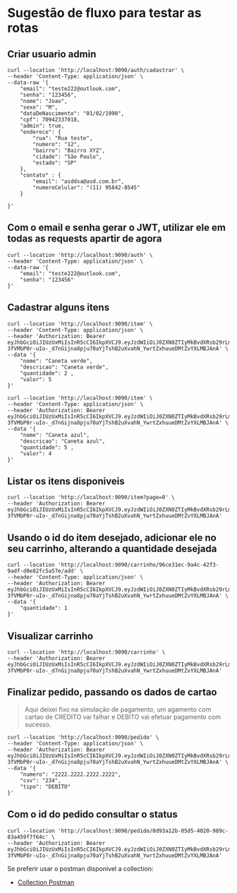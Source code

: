 # Sugestão de fluxo para testar as rotas

## Criar usuario admin
```
curl --location 'http://localhost:9090/auth/cadastrar' \
--header 'Content-Type: application/json' \
--data-raw '{
    "email": "teste222@outlook.com",
    "senha": "123456",
    "nome": "Joao",
    "sexo": "M",
    "dataDeNascimento": "01/02/1990",
    "cpf": 70942337018,
    "admin": true,
    "endereco": {
        "rua": "Rua teste",
        "numero": "12",
        "bairro": "Bairro XYZ",
        "cidade": "São Paulo",
        "estado": "SP"
    },
    "contato" : {
        "email": "asddsa@asd.com.br",
        "numeroCelular": "(11) 95842-8545"
    }

}'
```

## Com o email e senha gerar o JWT, utilizar ele em todas as requests apartir de agora
```
curl --location 'http://localhost:9090/auth' \
--header 'Content-Type: application/json' \
--data-raw '{
    "email": "teste222@outlook.com",
    "senha": "123456"
}'
```

## Cadastrar alguns itens
```
curl --location 'http://localhost:9090/item' \
--header 'Content-Type: application/json' \
--header 'Authorization: Bearer eyJhbGciOiJIUzUxMiIsInR5cCI6IkpXVCJ9.eyJzdWIiOiJ0ZXN0ZTIyMkBvdXRsb29rLmNvbSIsImlzcyI6InRlY2gtY2hhbGxlbmdlIiwiaWF0IjoxNzExMTYzNzc5LCJleHAiOjE3MTExNjQ5Nzl9.7evWxLptxM9rTXBBtn-3fVMbP0r-uIo-_d7nGijna8pju70aYjTshB2uXvahN_YwrtZxhuueDMtZvYXLMBJAnA' \
--data '{
    "nome": "Caneta verde",
    "descricao": "Caneta verde",
    "quantidade": 2 ,
    "valor": 5 
}'

curl --location 'http://localhost:9090/item' \
--header 'Content-Type: application/json' \
--header 'Authorization: Bearer eyJhbGciOiJIUzUxMiIsInR5cCI6IkpXVCJ9.eyJzdWIiOiJ0ZXN0ZTIyMkBvdXRsb29rLmNvbSIsImlzcyI6InRlY2gtY2hhbGxlbmdlIiwiaWF0IjoxNzExMTYzNzc5LCJleHAiOjE3MTExNjQ5Nzl9.7evWxLptxM9rTXBBtn-3fVMbP0r-uIo-_d7nGijna8pju70aYjTshB2uXvahN_YwrtZxhuueDMtZvYXLMBJAnA' \
--data '{
    "nome": "Caneta azul",
    "descricao": "Caneta azul",
    "quantidade": 5 ,
    "valor": 4 
}'
```

## Listar os itens disponiveis

```
curl --location 'http://localhost:9090/item?page=0' \
--header 'Authorization: Bearer eyJhbGciOiJIUzUxMiIsInR5cCI6IkpXVCJ9.eyJzdWIiOiJ0ZXN0ZTIyMkBvdXRsb29rLmNvbSIsImlzcyI6InRlY2gtY2hhbGxlbmdlIiwiaWF0IjoxNzExMTYzNzc5LCJleHAiOjE3MTExNjQ5Nzl9.7evWxLptxM9rTXBBtn-3fVMbP0r-uIo-_d7nGijna8pju70aYjTshB2uXvahN_YwrtZxhuueDMtZvYXLMBJAnA'
```

## Usando o id do item desejado, adicionar ele no seu carrinho, alterando a quantidade desejada
```
curl --location 'http://localhost:9090/carrinho/96ce31ec-9a4c-42f3-9adf-d0e82fc5a57e/add' \
--header 'Content-Type: application/json' \
--header 'Authorization: Bearer eyJhbGciOiJIUzUxMiIsInR5cCI6IkpXVCJ9.eyJzdWIiOiJ0ZXN0ZTIyMkBvdXRsb29rLmNvbSIsImlzcyI6InRlY2gtY2hhbGxlbmdlIiwiaWF0IjoxNzExMTYzNzc5LCJleHAiOjE3MTExNjQ5Nzl9.7evWxLptxM9rTXBBtn-3fVMbP0r-uIo-_d7nGijna8pju70aYjTshB2uXvahN_YwrtZxhuueDMtZvYXLMBJAnA' \
--data '{
    "quantidade": 1
}'
```

## Visualizar carrinho
```
curl --location 'http://localhost:9090/carrinho' \
--header 'Authorization: Bearer eyJhbGciOiJIUzUxMiIsInR5cCI6IkpXVCJ9.eyJzdWIiOiJ0ZXN0ZTIyMkBvdXRsb29rLmNvbSIsImlzcyI6InRlY2gtY2hhbGxlbmdlIiwiaWF0IjoxNzExMTYzNzc5LCJleHAiOjE3MTExNjQ5Nzl9.7evWxLptxM9rTXBBtn-3fVMbP0r-uIo-_d7nGijna8pju70aYjTshB2uXvahN_YwrtZxhuueDMtZvYXLMBJAnA'
```

## Finalizar pedido, passando os dados de cartao
> Aqui deixei fixo na simulação de pagamento, um agamento com cartao de CREDITO vai falhar e DEBITO vai efetuar pagamento com sucesso.

```
curl --location 'http://localhost:9090/pedido' \
--header 'Content-Type: application/json' \
--header 'Authorization: Bearer eyJhbGciOiJIUzUxMiIsInR5cCI6IkpXVCJ9.eyJzdWIiOiJ0ZXN0ZTIyMkBvdXRsb29rLmNvbSIsImlzcyI6InRlY2gtY2hhbGxlbmdlIiwiaWF0IjoxNzExMTYzNzc5LCJleHAiOjE3MTExNjQ5Nzl9.7evWxLptxM9rTXBBtn-3fVMbP0r-uIo-_d7nGijna8pju70aYjTshB2uXvahN_YwrtZxhuueDMtZvYXLMBJAnA' \
--data '{
    "numero": "2222.2222.2222.2222",
    "cvv": "234",
    "tipo": "DEBITO"
}'
```

## Com o id do pedido consultar o status
```
curl --location 'http://localhost:9090/pedido/0d93a12b-05d5-4020-989c-83a459f7f64c' \
--header 'Authorization: Bearer eyJhbGciOiJIUzUxMiIsInR5cCI6IkpXVCJ9.eyJzdWIiOiJ0ZXN0ZTIyMkBvdXRsb29rLmNvbSIsImlzcyI6InRlY2gtY2hhbGxlbmdlIiwiaWF0IjoxNzExMTYzNzc5LCJleHAiOjE3MTExNjQ5Nzl9.7evWxLptxM9rTXBBtn-3fVMbP0r-uIo-_d7nGijna8pju70aYjTshB2uXvahN_YwrtZxhuueDMtZvYXLMBJAnA'
```

Se preferir usar o postman disponivel a collection:

 - [Collection Postman](collection.json)